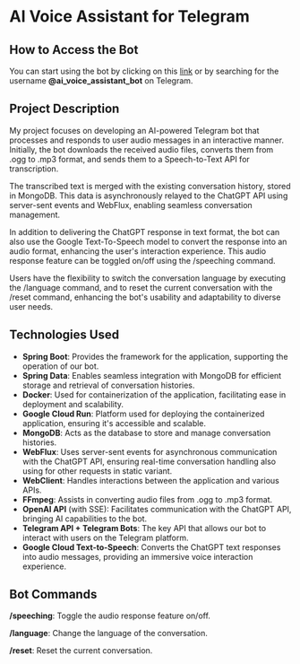# **AI Voice Assistant for Telegram**
## **How to Access the Bot**
You can start using the bot by clicking on this [link](https://t.me/ai_voice_assistant_bot) or by searching for the username **@ai_voice_assistant_bot** on Telegram.
## **Project Description**
My project focuses on developing an AI-powered Telegram bot that processes and responds to user audio messages in an interactive manner. Initially, the bot downloads the received audio files, converts them from .ogg to .mp3 format, and sends them to a Speech-to-Text API for transcription.

The transcribed text is merged with the existing conversation history, stored in MongoDB. This data is asynchronously relayed to the ChatGPT API using server-sent events and WebFlux, enabling seamless conversation management.

In addition to delivering the ChatGPT response in text format, the bot can also use the Google Text-To-Speech model to convert the response into an audio format, enhancing the user's interaction experience. This audio response feature can be toggled on/off using the /speeching command.

Users have the flexibility to switch the conversation language by executing the /language command, and to reset the current conversation with the /reset command, enhancing the bot's usability and adaptability to diverse user needs.

## **Technologies Used**
* **Spring Boot**: Provides the framework for the application, supporting the operation of our bot.
* **Spring Data**: Enables seamless integration with MongoDB for efficient storage and retrieval of conversation histories.
* **Docker**: Used for containerization of the application, facilitating ease in deployment and scalability.
* **Google Cloud Run**: Platform used for deploying the containerized application, ensuring it's accessible and scalable.
* **MongoDB**: Acts as the database to store and manage conversation histories.
* **WebFlux**: Uses server-sent events for asynchronous communication with the ChatGPT API, ensuring real-time conversation handling also using for other requests in static variant.
* **WebClient**: Handles interactions between the application and various APIs.
* **FFmpeg**: Assists in converting audio files from .ogg to .mp3 format.
* **OpenAI API** (with SSE): Facilitates communication with the ChatGPT API, bringing AI capabilities to the bot.
* **Telegram API + Telegram Bots**: The key API that allows our bot to interact with users on the Telegram platform.
* **Google Cloud Text-to-Speech**: Converts the ChatGPT text responses into audio messages, providing an immersive voice interaction experience.

## **Bot Commands**
**/speeching**: Toggle the audio response feature on/off.

**/language**: Change the language of the conversation.

**/reset**: Reset the current conversation.
